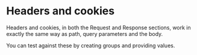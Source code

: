 # Headers and cookies

Headers and cookies, in both the Request and Response sections, work in exactly the same way as path, query parameters and the body.

You can test against these by creating groups and providing values.

